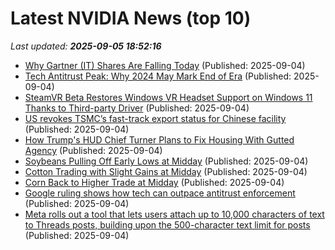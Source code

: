 # Latest NVIDIA News (top 10)
_Last updated: **2025-09-05 18:52:16**_

- [Why Gartner (IT) Shares Are Falling Today](https://finance.yahoo.com/news/why-gartner-shares-falling-today-183609814.html) (Published: 2025-09-04)
- [Tech Antitrust Peak: Why 2024 May Mark End of Era](https://android.gadgethacks.com/news/tech-antitrust-peak-why-2024-may-mark-end-of-era/) (Published: 2025-09-04)
- [SteamVR Beta Restores Windows VR Headset Support on Windows 11 Thanks to Third-party Driver](https://www.roadtovr.com/steamvr-beta-windows-mixed-reality-support-oasis-driver/) (Published: 2025-09-04)
- [US revokes TSMC’s fast-track export status for Chinese facility](https://techpinions.com/us-revokes-tsmcs-fast-track-export-status-for-chinese-facility/) (Published: 2025-09-04)
- [How Trump's HUD Chief Turner Plans to Fix Housing With Gutted Agency](https://biztoc.com/x/cc9829c87decc7f0) (Published: 2025-09-04)
- [Soybeans Pulling Off Early Lows at Midday](https://biztoc.com/x/00a9d84220fc149a) (Published: 2025-09-04)
- [Cotton Trading with Slight Gains at Midday](https://biztoc.com/x/df746201099a4fbc) (Published: 2025-09-04)
- [Corn Back to Higher Trade at Midday](https://biztoc.com/x/0f5eb29d8c80d5c5) (Published: 2025-09-04)
- [Google ruling shows how tech can outpace antitrust enforcement](https://biztoc.com/x/39fb299b10c20a55) (Published: 2025-09-04)
- [Meta rolls out a tool that lets users attach up to 10,000 characters of text to Threads posts, building upon the 500-character text limit for posts](https://biztoc.com/x/9e142154511a27a8) (Published: 2025-09-04)
